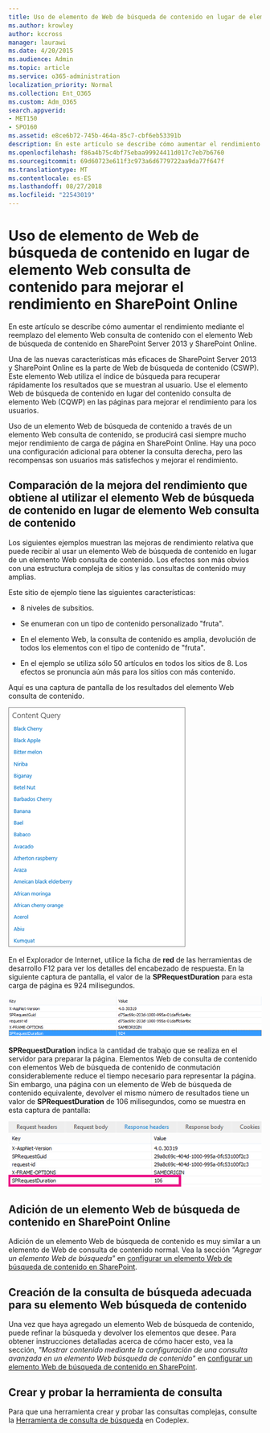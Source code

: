 ```yaml
---
title: Uso de elemento de Web de búsqueda de contenido en lugar de elemento Web consulta de contenido para mejorar el rendimiento en SharePoint Online
ms.author: krowley
author: kccross
manager: laurawi
ms.date: 4/20/2015
ms.audience: Admin
ms.topic: article
ms.service: o365-administration
localization_priority: Normal
ms.collection: Ent_O365
ms.custom: Adm_O365
search.appverid:
- MET150
- SPO160
ms.assetid: e8ce6b72-745b-464a-85c7-cbf6eb53391b
description: En este artículo se describe cómo aumentar el rendimiento mediante el reemplazo del elemento Web consulta de contenido con el elemento Web de búsqueda de contenido en SharePoint Server 2013 y SharePoint Online.
ms.openlocfilehash: f86a4b75c4bf75ebaa99924411d017c7eb7b6760
ms.sourcegitcommit: 69d60723e611f3c973a6d6779722aa9da77f647f
ms.translationtype: MT
ms.contentlocale: es-ES
ms.lasthandoff: 08/27/2018
ms.locfileid: "22543019"
---
```

# <a name="using-content-search-web-part-instead-of-content-query-web-part-to-improve-performance-in-sharepoint-online"></a>Uso de elemento de Web de búsqueda de contenido en lugar de elemento Web consulta de contenido para mejorar el rendimiento en SharePoint Online

En este artículo se describe cómo aumentar el rendimiento mediante el reemplazo del elemento Web consulta de contenido con el elemento Web de búsqueda de contenido en SharePoint Server 2013 y SharePoint Online.
  
Una de las nuevas características más eficaces de SharePoint Server 2013 y SharePoint Online es la parte de Web de búsqueda de contenido (CSWP). Este elemento Web utiliza el índice de búsqueda para recuperar rápidamente los resultados que se muestran al usuario. Use el elemento Web de búsqueda de contenido en lugar del contenido consulta de elemento Web (CQWP) en las páginas para mejorar el rendimiento para los usuarios.
  
Uso de un elemento Web de búsqueda de contenido a través de un elemento Web consulta de contenido, se producirá casi siempre mucho mejor rendimiento de carga de página en SharePoint Online. Hay una poco una configuración adicional para obtener la consulta derecha, pero las recompensas son usuarios más satisfechos y mejorar el rendimiento.
  
## <a name="comparing-the-performance-gain-you-get-from-using-content-search-web-part-instead-of-content-query-web-part"></a>Comparación de la mejora del rendimiento que obtiene al utilizar el elemento Web de búsqueda de contenido en lugar de elemento Web consulta de contenido

Los siguientes ejemplos muestran las mejoras de rendimiento relativa que puede recibir al usar un elemento Web de búsqueda de contenido en lugar de un elemento Web consulta de contenido. Los efectos son más obvios con una estructura compleja de sitios y las consultas de contenido muy amplias.
  
Este sitio de ejemplo tiene las siguientes características:
  
- 8 niveles de subsitios.
    
- Se enumeran con un tipo de contenido personalizado "fruta".
    
- En el elemento Web, la consulta de contenido es amplia, devolución de todos los elementos con el tipo de contenido de "fruta".
    
- En el ejemplo se utiliza sólo 50 artículos en todos los sitios de 8. Los efectos se pronuncia aún más para los sitios con más contenido.
    
Aquí es una captura de pantalla de los resultados del elemento Web consulta de contenido.
  
![Gráfico que muestra la consulta de contenido del elemento web](media/b3d41f20-dfe5-46ed-9c0a-31057e82de33.png)
  
En el Explorador de Internet, utilice la ficha de **red** de las herramientas de desarrollo F12 para ver los detalles del encabezado de respuesta. En la siguiente captura de pantalla, el valor de la **SPRequestDuration** para esta carga de página es 924 milisegundos. 
  
![Captura de pantalla que muestra la duración de la solicitud de 924](media/343571f2-a249-4de2-bc11-2cee93498aea.png)
  
 **SPRequestDuration** indica la cantidad de trabajo que se realiza en el servidor para preparar la página. Elementos Web de consulta de contenido con elementos Web de búsqueda de contenido de conmutación considerablemente reduce el tiempo necesario para representar la página. Sin embargo, una página con un elemento de Web de búsqueda de contenido equivalente, devolver el mismo número de resultados tiene un valor de **SPRequestDuration** de 106 milisegundos, como se muestra en esta captura de pantalla: 
  
![Captura de pantalla que muestra la duración de la solicitud de 106](media/b46387ac-660d-4e5e-a11c-cc430e912962.png)
  
## <a name="adding-a-content-search-web-part-in-sharepoint-online"></a>Adición de un elemento Web de búsqueda de contenido en SharePoint Online

Adición de un elemento Web de búsqueda de contenido es muy similar a un elemento de Web de consulta de contenido normal. Vea la sección *"Agregar un elemento Web de búsqueda"* en [configurar un elemento Web de búsqueda de contenido en SharePoint](https://support.office.com/article/Configure-a-Content-Search-Web-Part-in-SharePoint-0dc16de1-dbe4-462b-babb-bf8338c36c9a).
  
## <a name="creating-the-right-search-query-for-your-content-search-web-part"></a>Creación de la consulta de búsqueda adecuada para su elemento Web búsqueda de contenido

Una vez que haya agregado un elemento Web de búsqueda de contenido, puede refinar la búsqueda y devolver los elementos que desee. Para obtener instrucciones detalladas acerca de cómo hacer esto, vea la sección, *"Mostrar contenido mediante la configuración de una consulta avanzada en un elemento Web búsqueda de contenido"* en [configurar un elemento Web de búsqueda de contenido en SharePoint](https://support.office.com/article/Configure-a-Content-Search-Web-Part-in-SharePoint-0dc16de1-dbe4-462b-babb-bf8338c36c9a).
  
## <a name="query-building-and-testing-tool"></a>Crear y probar la herramienta de consulta

Para que una herramienta crear y probar las consultas complejas, consulte la [Herramienta de consulta de búsqueda](https://sp2013searchtool.codeplex.com/) en Codeplex. 
  


